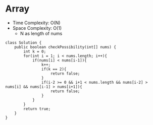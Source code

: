 # Array
* Time Complexity: O(N)
* Space Complexity: O(1)
	* N as length of nums
```
class Solution {
    public boolean checkPossibility(int[] nums) {
        int k = 0;
        for(int i = 1; i < nums.length; i++){
            if(nums[i] < nums[i-1]){
                k++;
                if(k == 2){
                    return false;
                }
                if(i-2 >= 0 && i+1 < nums.length && nums[i-2] > nums[i] && nums[i-1] > nums[i+1]){
                    return false;
                }
            }
        }
        return true;
    }
}
```